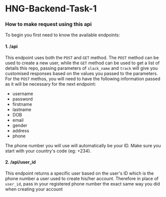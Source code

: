 # HNG-Backend-Task-1

### How to make request using this api

To begin you first need to know the available endpoints:
#### 1. /api
This endpoint uses both the `POST` and `GET` method. The `POST` method can be used to create a new user, while the `GET` method can be used to get a list of details this repo, passing parameters of `slack_name` and `track` will give you customised responses based on the values you passed to the parameters.
For the `POST` methos, you will need to have the following information passed as it will be necessary for the next endpoint:
- username
- password
- firstname
- lastname
- DOB
- email
- gender
- address
- phone

The phone number you will use will automatically be your ID. Make sure you start with your country's code (eg: +234).

#### 2. /api/user_id
This endpoint returns a specific user based on the user's ID which is the phone number a user used to create his/her account. Therefore in place of `user_id`, pass in your registered phone number the exact same way you did when creating your account